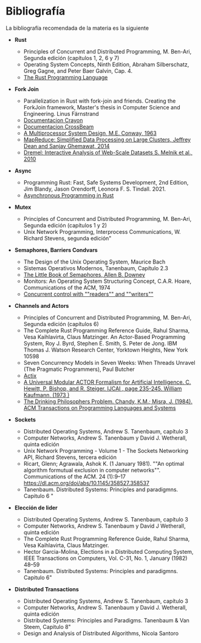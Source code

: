 # Bibliografía

La bibliografía recomendada de la materia es la siguiente


* **Rust**

    - Principles of Concurrent and Distributed Programming, M. Ben-Ari, Segunda edición (capítulos 1, 2, 6 y 7)
    - Operating System Concepts, Ninth Edition, Abraham Silberschatz, Greg Gagne, and Peter Baer Galvin, Cap. 4.
    - [The Rust Programming Language](https://doc.rust-lang.org/book/)

* **Fork Join**

    - Parallelization in Rust with fork-join and friends. Creating the ForkJoin framework, Master's thesis in Computer Science and Engineering. Linus Färnstrand
    - [Documentacion Crayon](https://docs.rs/crayon/latest/crayon/)
    - [Documentacion CrossBeam](https://docs.rs/crossbeam/latest/crossbeam/)
    - [A Multiprocessor System Design, M.E. Conway, 1963](https://ia600703.us.archive.org/30/items/AMultiprocessorSystemDesignConway1963/A%20Multiprocessor%20System%20Design%20%28Conway%2C%201963%29.pdf)
    - [MapReduce: Simplified Data Processing on Large Clusters, Jeffrey Dean and Sanjay Ghemawat, 2014](https://static.googleusercontent.com/media/research.google.com/es//archive/mapreduce-osdi04.pdf)
    - [Dremel: Interactive Analysis of Web-Scale Datasets S. Melnik et al., 2010](https://storage.googleapis.com/pub-tools-public-publication-data/pdf/36632.pdf)

* **Async**

    - Programming Rust: Fast, Safe Systems Development, 2nd Edition, Jim Blandy, Jason Orendorff, Leonora F. S. Tindall. 2021.
    - [Asynchronous Programming in Rust](https://rust-lang.github.io/async-book/)

* **Mutex**

    - Principles of Concurrent and Distributed Programming, M. Ben-Ari, Segunda edición (capítulos 1 y 2)
    - Unix Network Programming, Interprocess Communications, W. Richard Stevens, segunda edición"

* **Semaphores, Barriers Condvars**
    - The Design of the Unix Operating System, Maurice Bach
    - Sistemas Operativos Modernos, Tanenbaum, Capítulo 2.3
    - [The Little Book of Semaphores, Allen B. Downey](https://greenteapress.com/semaphores/LittleBookOfSemaphores.pdf)
    - Monitors: An Operating System Structuring Concept, C.A.R. Hoare, Communications of the ACM, 1974
    - [Concurrent control with ""readers"" and ""writers""](https://dl.acm.org/doi/10.1145/362759.362813)

* **Channels and Actors**
    - Principles of Concurrent and Distributed Programming, M. Ben-Ari, Segunda edición (capítulos 6)
    - The Complete Rust Programming Reference Guide, Rahul Sharma, Vesa Kaihlavirta, Claus Matzinger.
     An Actor-Based Programming System, Roy J. Byrd, Stephen E. Smith, S. Peter de Jong. IBM Thomas J. Watson Research Center, Yorktown Heights, New York 10598
    - Seven Concurrency Models in Seven Weeks: When Threads Unravel (The Pragmatic Programmers), Paul Butcher
    - [Actix](https://actix.rs/book/actix/)
    - [A Universal Modular ACTOR Formalism for Artificial Intelligence. C. Hewitt, P. Bishop, and R. Steiger. IJCAI , page 235-245. William Kaufmann, (1973 )](https://www.ijcai.org/Proceedings/73/Papers/027B.pdf) 
    - [The Drinking Philosophers Problem. Chandy, K.M.; Misra, J. (1984). ACM Transactions on Programming Languages and Systems](https://www.cs.utexas.edu/users/misra/scannedPdf.dir/DrinkingPhil.pdf)

* **Sockets**

    - Distributed Operating Systems, Andrew S. Tanenbaum, capítulo 3
    - Computer Networks, Andrew S. Tanenbaum y David J. Wetherall, quinta edición
    - Unix Network Programming - Volume 1 - The Sockets Networking API, Richard Stevens, tercera edición
    - Ricart, Glenn; Agrawala, Ashok K. (1 January 1981). ""An optimal algorithm formutual exclusion in computer networks"". Communications of the ACM. 24 (1):9–17 https://dl.acm.org/doi/abs/10.1145/358527.358537
    - Tanenbaum. Distributed Systems: Principles and paradigmns. Capitulo 6 "

* **Elección de lider**

    - Distributed Operating Systems, Andrew S. Tanenbaum, capítulo 3
    - Computer Networks, Andrew S. Tanenbaum y David J Wetherall, quinta edición
    - The Complete Rust Programming Reference Guide, Rahul Sharma, Vesa Kaihlavirta, Claus Matzinger.
    - Hector Garcia-Molina, Elections in a Distributed Computing System, IEEE Transactions on Computers, Vol. C-31, No. 1, January (1982) 48–59
    - Tanenbaum. Distributed Systems: Principles and paradigmns. Capitulo 6"

* **Distributed Transactions**  
    - Distributed Operating Systems, Andrew S. Tanenbaum, capítulo 3
    - Computer Networks, Andrew S. Tanenbaum y David J. Wetherall, quinta edición
    - Distributed Systems: Principles and Paradigms. Tanenbaum & Van Steem, Capitulo 8"
    - Design and Analysis of Distributed Algorithms, Nicola Santoro